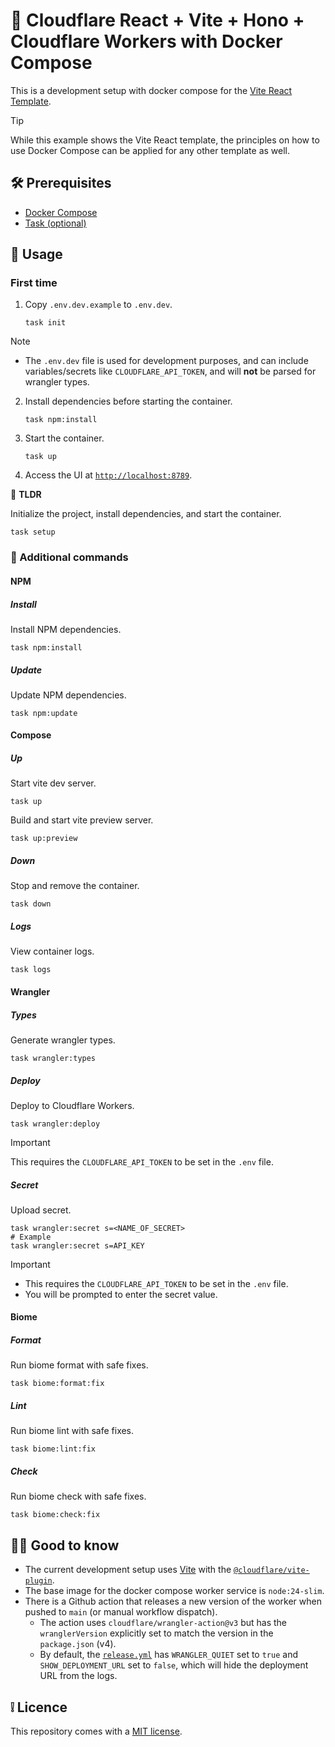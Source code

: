 # 🐋 Cloudflare React + Vite + Hono + Cloudflare Workers with Docker Compose

This is a development setup with docker compose for the [Vite React Template](https://github.com/cloudflare/templates/tree/main/vite-react-template).

> [!TIP]
> While this example shows the Vite React template, the principles on how to use Docker Compose can be applied for any other template as well.

## 🛠️ Prerequisites

* [Docker Compose](https://docs.docker.com/compose/install/)
* [Task (optional)](https://taskfile.dev/installation/)

## 📜 Usage

### First time

1. Copy `.env.dev.example` to `.env.dev`.

	```shell
	task init
	```

> [!NOTE]
> - The `.env.dev` file is used for development purposes, and can include variables/secrets like `CLOUDFLARE_API_TOKEN`, and will **not** be parsed for wrangler types.

2. Install dependencies before starting the container.

	```shell
	task npm:install
	```

3. Start the container.

	```shell
	task up
	```

4. Access the UI at [`http://localhost:8789`](http://localhost:8789).

🚀 **TLDR**

Initialize the project, install dependencies, and start the container.

```shell
task setup
```

### 🐚 Additional commands

#### NPM

##### Install

Install NPM dependencies.

```shell
task npm:install
```

##### Update

Update NPM dependencies.

```shell
task npm:update
```

#### Compose

##### Up

Start vite dev server.

```shell
task up
```

Build and start vite preview server.

```shell
task up:preview
```

##### Down

Stop and remove the container.

```shell
task down
```

##### Logs

View container logs.

```shell
task logs
```

#### Wrangler

##### Types

Generate wrangler types.

```shell
task wrangler:types
```

##### Deploy

Deploy to Cloudflare Workers.

```shell
task wrangler:deploy
```

> [!IMPORTANT]  
> This requires the `CLOUDFLARE_API_TOKEN` to be set in the `.env` file.

##### Secret

Upload secret.

```shell
task wrangler:secret s=<NAME_OF_SECRET>
# Example
task wrangler:secret s=API_KEY
```

> [!IMPORTANT]
> - This requires the `CLOUDFLARE_API_TOKEN` to be set in the `.env` file.
> - You will be prompted to enter the secret value.

#### Biome

##### Format

Run biome format with safe fixes.

```shell
task biome:format:fix
```

##### Lint

Run biome lint with safe fixes.

```shell
task biome:lint:fix
```

##### Check

Run biome check with safe fixes.

```shell
task biome:check:fix
```

## 🧑‍🏫 Good to know

- The current development setup uses [Vite](https://vite.dev/) with the [`@cloudflare/vite-plugin`](https://www.npmjs.com/package/@cloudflare/vite-plugin).
- The base image for the docker compose worker service is `node:24-slim`.
- There is a Github action that releases a new version of the worker when pushed to `main` (or manual workflow dispatch).
	- The action uses `cloudflare/wrangler-action@v3` but has the `wranglerVersion` explicitly set to match the version in the `package.json` (v4).
	- By default, the [`release.yml`](.github/workflows/release.yml) has `WRANGLER_QUIET` set to `true` and `SHOW_DEPLOYMENT_URL` set to `false`, which will hide the deployment URL from the logs.

## ❕ Licence

This repository comes with a [MIT license](./LICENSE).
